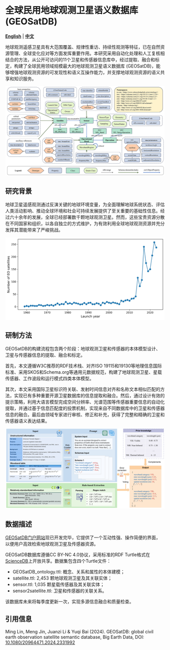 # 全球民用地球观测卫星语义数据库 (GEOSatDB)

[**English**](./README.md) | [**中文**](./README_CN.md)

地球观测遥感卫星具有大范围覆盖、规律性重访、持续性观测等特征，已在自然资源管理、全球变化应对等方面发挥重要作用。本研究采用自动化处理和人工复核相结合的方法，从公开可访问的11个卫星和传感器信息库中，经过提取、融合和标定，构建了全球民用领域规模最大的地球观测卫星语义数据库 (GEOSatDB)，能够增强地球观测资源的可发现性和语义互操作能力，并支撑地球观测资源的语义共享和知识服务。

![GEOSatDB Ontology](./assets/ontology.jpg "GEOSatDB Ontology")

## 研究背景

地球卫星遥感观测通过反演关键的地球环境变量，为全面理解地球系统状态、评估人类活动影响、推动全球环境和社会可持续发展提供了至关重要的基础性信息。经过六十余年的发展，全球已经部署数千颗地球观测卫星。然而，这些宝贵资源分散在不同国家和组织，以各自独立的方式维护，为有效利用全球地球观测资源并充分发挥其潜能带来了严峻挑战。

![Number of Earth Observation satellites launched annually](./assets/figure_satellite_year_en.jpg "Number of Earth Observation satellites launched annually")

## 研制方法

GEOSatDB的构建流程包含两个阶段：地球观测卫星和传感器的本体模型设计、卫星与传感器信息的提取、融合和标定。

首先，本文遵循W3C推荐的RDF技术栈、对齐ISO 19115和19130等地理信息国际标准、采用SKOS和Schema.org等通用元数据规范，构建了地球观测卫星、星载传感器、工作波段和运行模式四类本体模型。

其次，本文采用国际卫星标识符关联、发射时间信息对齐和名称文本相似匹配的方法，实现已有多种重要开源卫星数据库的信息提取和融合。然后，通过设计有效的提示策略，利用大语言模型完成空间分辨率、光谱范围等传感器重要信息的自动化提取，并通过基于信息匹配度的投票机制，实现来自不同数据库中的卫星和传感器信息的融合。最后由领域专家进行审核、修正和补充，获得了完整和精确的卫星和传感器语义表达结果。

![Extracting EO sensor information from web pages using large language models and regular expressions](./assets/sensor_construction.jpg "Extracting EO sensor information from web pages using large language models and regular expressions")

## 数据描述

[GEOSatDB门户网站](https://www.geosatdb.cn)现已开发完毕，它提供了一个互动性强、操作简便的界面，以便用户高效检索地球观测卫星及传感器资源。

GEOSatDB数据库遵循CC BY-NC 4.0协议，采用标准的RDF Turtle格式在[ScienceDB](https://doi.org/10.57760/sciencedb.11805)上开放共享。数据集包含四个Turtle文件：

- GEOSatDB_ontology.ttl: 概念、关系和属性的本体建模；
- satellite.ttl: 2,453 颗地球观测卫星及其关联实体；
- sensor.ttl: 1,035 颗星载传感器及其关联实体；
- sensor2satellite.ttl: 卫星和传感器的关联关系。

该数据库未来将每季度更新一次，实现多源信息融合和质量检查。

## 引用信息

Ming Lin, Meng Jin, Juanzi Li & Yuqi Bai (2024). GEOSatDB: global civil earth observation satellite semantic database, Big Earth Data, DOI: [10.1080/20964471.2024.2331992](https://doi.org/10.1080/20964471.2024.2331992)